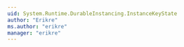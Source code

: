 ```yaml
---
uid: System.Runtime.DurableInstancing.InstanceKeyState
author: "Erikre"
ms.author: "erikre"
manager: "erikre"
---
```

